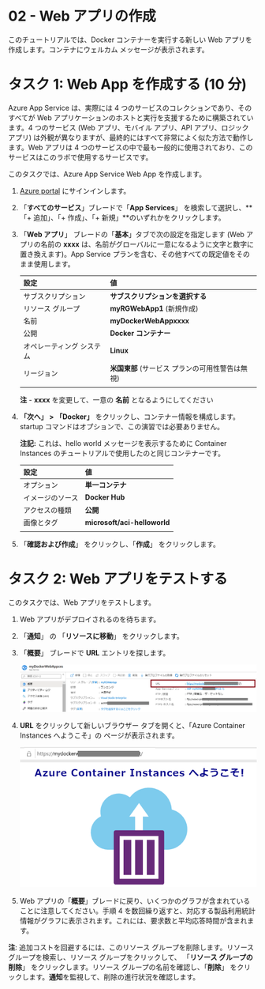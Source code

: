 ﻿---
wts:
    title: '02 - Web アプリの作成 (10 分)'
    module: 'モジュール 02 - Azure のコア サービス (ワークロード)'
---
# 02 - Web アプリの作成

このチュートリアルでは、Docker コンテナーを実行する新しい Web アプリを作成します。コンテナにウェルカム メッセージが表示されます。 

# タスク 1: Web App を作成する (10 分)

Azure App Service は、実際には 4 つのサービスのコレクションであり、そのすべてが Web アプリケーションのホストと実行を支援するために構築されています。4 つのサービス (Web アプリ、モバイル アプリ、API アプリ、ロジック アプリ) は外観が異なりますが、最終的にはすべて非常によく似た方法で動作します。Web アプリは 4 つのサービスの中で最も一般的に使用されており、このサービスはこのラボで使用するサービスです。

このタスクでは、Azure App Service Web App を作成します。 

1. [Azure portal](http://portal.azure.com/) にサインインします。 

2. 「**すべてのサービス**」ブレードで「**App Services**」 を検索して選択し、**「+ 追加」、「+ 作成」、「+ 新規」**のいずれかをクリックします。

3. 「**Web アプリ**」 ブレードの「**基本**」タブで次の設定を指定します (Web アプリの名前の **xxxx** は、名前がグローバルに一意になるように文字と数字に置き換えます)。App Service プランを含む、その他すべての既定値をそのまま使用します。 

    | 設定 | 値 |
    | -- | -- |
    | サブスクリプション | **サブスクリプションを選択する** |
    | リソース グループ | **myRGWebApp1** (新規作成) |
    | 名前 | **myDockerWebAppxxxx** |
    | 公開 | **Docker コンテナー** |
    | オペレーティング システム | **Linux** |
    | リージョン | **米国東部** (サービス プランの可用性警告は無視) |
    | | |	
    
    **注** -  **xxxx** を変更して、一意の **名前** となるようにしてください

4. **「次へ」 > 「Docker」** をクリックし、コンテナー情報を構成します。startup コマンドはオプションで、この演習では必要ありません。 

    **注記:** これは、hello world メッセージを表示するために Container Instances のチュートリアルで使用したのと同じコンテナーです。 

    | 設定 | 値 |
    | -- | -- |
    | オプション | **単一コンテナ** |
    | イメージのソース | **Docker Hub** |
    | アクセスの種類 | **公開** |
    | 画像とタグ | **microsoft/aci-helloworld** |
    | | |	


5. 「**確認および作成**」 をクリックし、「**作成**」 をクリックします。 

# タスク 2: Web アプリをテストする

このタスクでは、Web アプリをテストします。

1. Web アプリがデプロイされるのを待ちます。

2. 「**通知**」 の 「**リソースに移動**」 をクリックします。 

3. 「**概要**」 ブレードで **URL** エントリを探します。 

    ![Web アプリのプロパティ ブレードのスクリーンショット。URL が強調表示されます。](../images/0801.png)

4. **URL** をクリックして新しいブラウザー タブを開くと、「Azure Container Instances へようこそ」の ページが表示されます。

    ![Azure Container Instance ページへようこそのスクリーンショット。](../images/0802.png)

5. Web アプリの「**概要**」ブレードに戻り、いくつかのグラフが含まれていることに注意してください。手順 4 を数回繰り返すと、対応する製品利用統計情報がグラフに表示されます。これには、要求数と平均応答時間が含まれます。 

**注**: 追加コストを回避するには、このリソース グループを削除します。リソース グループを検索し、リソース グループをクリックして、 「**リソース グループの削除**」 をクリックします。リソース グループの名前を確認し、「**削除**」 をクリックします。**通知**を監視して、削除の進行状況を確認します。

